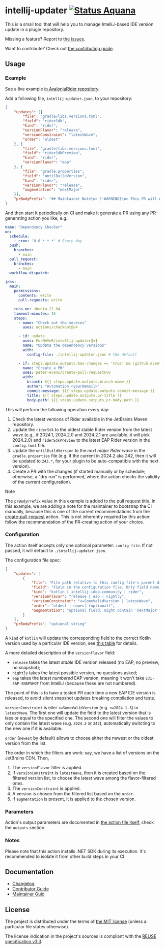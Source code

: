 <!--
SPDX-FileCopyrightText: 2024 Friedrich von Never <friedrich@fornever.me>

SPDX-License-Identifier: MIT
-->

intellij-updater [![Status Aquana][status-aquana]][andivionian-status-classifier]
================
This is a small tool that will help you to manage IntelliJ-based IDE version update in a plugin repository.

Missing a feature? Report to [the issues][issues].

Want to contribute? Check out [the contributing guide][docs.contributing].

Usage
-----
### Example
See a live example [in AvaloniaRider repository][example.avalonia-rider].

Add a following file, `intellij-updater.json`, to your repository:
```json
{
    "updates": [{
        "file": "gradle/libs.versions.toml",
        "field": "riderSdk",
        "kind": "rider",
        "versionFlavor": "release",
        "versionConstraint": "latestWave",
        "order": "oldest"
    }, {
        "file": "gradle/libs.versions.toml",
        "field": "riderSdkPreview",
        "kind": "rider",
        "versionFlavor": "eap"
    }, {
        "file": "gradle.properties",
        "field": "untilBuildVersion",
        "kind": "rider",
        "versionFlavor": "release",
        "augmentation": "nextMajor"
    }],
    "prBodyPrefix": "## Maintainer Note\n> [!WARNING]\n> This PR will not trigger CI by default. Please **close it and reopen manually** to trigger the CI.\n>\n> Unfortunately, this is a consequence of the current GitHub Action security model (by default, PRs created automatically aren't allowed to trigger other automation)."
}
```

And then start it periodically on CI and make it generate a PR using any PR-generating action you like, e.g.:
```yaml
name: "Dependency Checker"
on:
  schedule:
    - cron: '0 0 * * *' # Every day
  push:
    branches:
      - main
  pull_request:
    branches:
      - main
  workflow_dispatch:

jobs:
  main:
    permissions:
      contents: write
      pull-requests: write

    runs-on: ubuntu-22.04
    timeout-minutes: 15
    steps:
      - name: "Check out the sources"
        uses: actions/checkout@v4

      - id: update
        uses: ForNeVeR/intellij-updater@v1
        name: "Update the dependency versions"
        with:
          config-file: ./intellij-updater.json # the default

      - if: steps.update.outputs.has-changes == 'true' && (github.event_name == 'schedule' || github.event_name == 'workflow_dispatch')
        name: "Create a PR"
        uses: peter-evans/create-pull-request@v6
        with:
          branch: ${{ steps.update.outputs.branch-name }}
          author: "Automation <your@email>"
          commit-message: ${{ steps.update.outputs.commit-message }}
          title: ${{ steps.update.outputs.pr-title }}
          body-path: ${{ steps.update.outputs.pr-body-path }}
```

This will perform the following operation every day:
1. Check the latest versions of Rider available in the JetBrains Maven repository.
2. Update the `riderSdk` to the oldest stable Rider version from the latest wave (e.g., if 2024.1, 2024.2.0 and 2024.2.1 are available, it will pick 2024.2.0) and `riderSdkPreview` to the latest EAP Rider version in the `config.toml` file.
3. Update the `untilBuildVersion` to the _next major Rider wave_ in the `gradle.properties` file (e.g. if the current in 2024.2 aka 242, then it will be updated to `243.*`, for your plugin to be auto-compatible with the next version).
4. Create a PR with the changes (if started manually or by schedule; otherwise, a "dry run" is performed, where the action checks the validity of the current configuration).

> [!NOTE]
> The `prBodyPrefix` value in this example is added to the pull request title. In this example, we are adding a note for the maintainer to bootstrap the CI manually, because this is one of the current recommendations from the [create-pull-request][] action. This is not inherently required by this action: follow the recommendation of the PR-creating action of your choice.

### Configuration
The action itself accepts only one optional parameter: `config-file`. If not passed, it will default to `./intellij-updater.json`.

The configuration file spec:
```json
{
    "updates": [
        {
            "file": "File path relative to this config file's parent directory. Accepts .toml or Java .properties files.",
            "field": "Field in the configuration file. Only field name, no sections or structure. Action includes an extremely simple parser for supported file formats and doesn't support any kind of disambiguation in case there are several identically-named properties.",
            "kind": "kotlin | intellij-idea-community | rider",
            "versionFlavor": "release | eap | nightly",
            "versionConstraint": "<=SomeValidVersion | latestWave",
            "order": "oldest | newest (optional)",
            "augmentation": "optional field, might contain 'nextMajor'"
        }
    ],
    "prBodyPrefix": "optional string"
}
```

A `kind` of `kotlin` will update the corresponding field to the correct Kotlin version used by a particular IDE version, see [this table][intellij.kotlin] for details.

A more detailed description of the `versionFlavor` field:
- `release` takes the latest _stable_ IDE version released (no EAP, no preview, no snapshot);
- `nightly` takes the latest possible version, no questions asked;
- `eap` takes the latest _numbered_ EAP version, meaning it won't take `231-EAP-SNAPSHOT` from IntelliJ (because these are not numbered).

The point of this is to have a tested PR each time a new EAP IDE version is released, to avoid silent snapshot updates breaking compilation and tests.

`versionConstraint` is eiter `<=SomeValidVersion` (e.g. `<=2024.1.3`) or `latestWave`. The first one will update the field to the latest version that is less or equal to the specified one. The second one will filter the values to only contain the latest wave (e.g. `2024.2` or `242`), automatically switcting to the new one if it is available.

`order` (`newest` by default) allows to choose either the newest or the oldest version from the list.

The order in which the filters are work: say, we have a list of versions on the JetBrains CDN. Then,
1. The `versionFlavor` filter is applied.
2. If `versionConstraint` is `latestWave`, then it is created based on the filtered version list, to choose the latest wave among the flavor-filtered ones.
3. The `versionConstraint` is applied.
4. A version is chosen from the filtered list based on the `order`.
5. If `augmentation` is present, it is applied to the chosen version.

### Parameters
Action's output parameters are documented in [the action file itself][action-yml], check the `outputs` section.


### Notes
Please note that this action installs .NET SDK during its execution. It's recommended to isolate it from other build steps in your CI.

Documentation
-------------
- [Changelog][docs.changelog]
- [Contributor Guide][docs.contributing]
- [Maintainer Guid][docs.maintaining]

License
-------
The project is distributed under the terms of [the MIT license][docs.license]
(unless a particular file states otherwise).

The license indication in the project's sources is compliant with the [REUSE specification v3.3][reuse.spec].

[action-yml]: action.yml
[andivionian-status-classifier]: https://andivionian.fornever.me/v1/#status-aquana-
[create-pull-request]: https://github.com/peter-evans/create-pull-request
[docs.changelog]: CHANGELOG.md
[docs.contributing]: CONTRIBUTING.md
[docs.license]: LICENSE.md
[docs.maintaining]: MAINTAINING.md
[example.avalonia-rider]: https://github.com/ForNeVeR/AvaloniaRider/blob/HEAD/.github/workflows/dependencies.yml
[intellij.kotlin]: https://plugins.jetbrains.com/docs/intellij/using-kotlin.html#kotlin-standard-library
[issues]: https://github.com/ForNeVeR/intellij-updater/issues
[reuse.spec]: https://reuse.software/spec-3.3/
[status-aquana]: https://img.shields.io/badge/status-aquana-yellowgreen.svg
